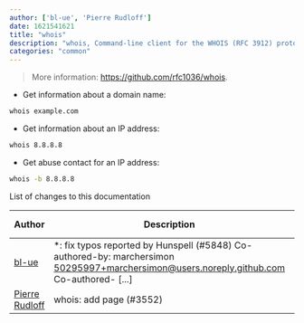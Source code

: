 ```yaml
---
author: ['bl-ue', 'Pierre Rudloff']
date: 1621541621
title: "whois"
description: "whois, Command-line client for the WHOIS (RFC 3912) protocol."
categories: "common"
---
```

> More information: <https://github.com/rfc1036/whois>.

- Get information about a domain name:

```bash
whois example.com
```

- Get information about an IP address:

```bash
whois 8.8.8.8
```

- Get abuse contact for an IP address:

```bash
whois -b 8.8.8.8
```
List of changes to this documentation


Author | Description | ISO 8601 Date | GitHub link
------|-----|-----|-----
[bl-ue](mailto:54780737+bl-ue@users.noreply.github.com) | *: fix typos reported by Hunspell (#5848) Co-authored-by: marchersimon <50295997+marchersimon@users.noreply.github.com> Co-authored- [...] | 2021-05-20T22:13:41 | [8ebd171d6f00](https://github.com/tldr-pages/tldr/commit/8ebd171d6f001698709fefc02b1fd5cc9f3a99c4)
[Pierre Rudloff](mailto:contact@rudloff.pro) | whois: add page (#3552) | 2019-11-12T03:00:57 | [7d5444997f1c](https://github.com/tldr-pages/tldr/commit/7d5444997f1c02d5df4128787c16f316a6bc5cdb)

